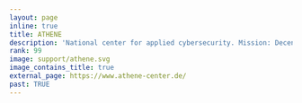 ```yaml
---
layout: page
inline: true
title: ATHENE
description: 'National center for applied cybersecurity. Mission: Decentralized Cybersecurity. Application-oriented cybersecurity for business, society and government.'
rank: 99
image: support/athene.svg
image_contains_title: true
external_page: https://www.athene-center.de/
past: TRUE
---
```

